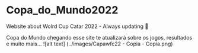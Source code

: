 # Copa_do_Mundo2022
Website about Wolrd Cup Catar 2022 - Always updating 🚧 

Copa do Mundo chegando esse site te atualizará sobre os jogos, resultados e muito mais...
![alt text] (../images/Capawfc22 - Copia - Copia.png)
